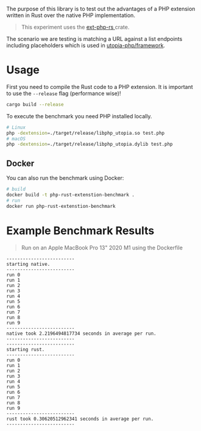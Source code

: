 The purpose of this library is to test out the advantages of a PHP extension written in Rust over the native PHP implementation.

> This experiment uses the [ext-php-rs
](https://crates.io/crates/ext-php-rs) crate.

The scenario we are testing is matching a URL against a list endpoints including placeholders which is used in [utopia-php/framework](https://github.com/utopia-php/framework).

# Usage

First you need to compile the Rust code to a PHP extension. It is important to use the `--release` flag (performance wise)!
```sh
cargo build --release
```

To execute the benchmark you need PHP installed locally.

```sh
# Linux
php -dextension=./target/release/libphp_utopia.so test.php
# macOS
php -dextension=./target/release/libphp_utopia.dylib test.php
```
## Docker

You can also run the benchmark using Docker:

```sh
# build
docker build -t php-rust-extenstion-benchmark .
# run
docker run php-rust-extenstion-benchmark
```
# Example Benchmark Results
> Run on an Apple MacBook Pro 13" 2020 M1 using the Dockerfile

```
-------------------------
starting native.
-------------------------
run 0
run 1
run 2
run 3
run 4
run 5
run 6
run 7
run 8
run 9
-------------------------
native took 2.2196494817734 seconds in average per run.
-------------------------
-------------------------
starting rust.
-------------------------
run 0
run 1
run 2
run 3
run 4
run 5
run 6
run 7
run 8
run 9
-------------------------
rust took 0.30620512962341 seconds in average per run.
-------------------------
```
